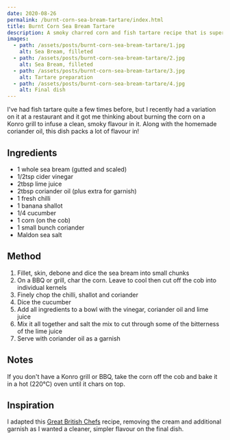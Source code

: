 ```yaml
---
date: 2020-08-26
permalink: /burnt-corn-sea-bream-tartare/index.html
title: Burnt Corn Sea Bream Tartare
description: A smoky charred corn and fish tartare recipe that is super fresh.
images:
  - path: /assets/posts/burnt-corn-sea-bream-tartare/1.jpg
    alt: Sea Bream, filleted
  - path: /assets/posts/burnt-corn-sea-bream-tartare/2.jpg
    alt: Sea Bream, filleted
  - path: /assets/posts/burnt-corn-sea-bream-tartare/3.jpg
    alt: Tartare preparation
  - path: /assets/posts/burnt-corn-sea-bream-tartare/4.jpg
    alt: Final dish
---
```


I've had fish tartare quite a few times before, but I recently had a variation on it at a restaurant and it got me thinking about burning the corn on a Konro grill to infuse a clean, smoky flavour in it. Along with the homemade coriander oil, this dish packs a lot of flavour in!

## Ingredients

* 1 whole sea bream (gutted and scaled)
* 1/2tsp cider vinegar
* 2tbsp lime juice
* 2tbsp coriander oil (plus extra for garnish)
* 1 fresh chilli
* 1 banana shallot
* 1/4 cucumber
* 1 corn (on the cob)
* 1 small bunch coriander
* Maldon sea salt

## Method

1. Fillet, skin, debone and dice the sea bream into small chunks
1. On a BBQ or grill, char the corn. Leave to cool then cut off the cob into individual kernels
1. Finely chop the chilli, shallot and coriander
1. Dice the cucumber
1. Add all ingredients to a bowl with the vinegar, coriander oil and lime juice
1. Mix it all together and salt the mix to cut through some of the bitterness of the lime juice
1. Serve with coriander oil as a garnish

## Notes

If you don't have a Konro grill or BBQ, take the corn off the cob and bake it in a hot (220°C) oven until it chars on top.

## Inspiration

I adapted this [Great British Chefs][1] recipe, removing the cream and additional garnish as I wanted a cleaner, simpler flavour on the final dish.


[1]: https://www.greatbritishchefs.com/recipes/sea-bream-tartare-recipe
